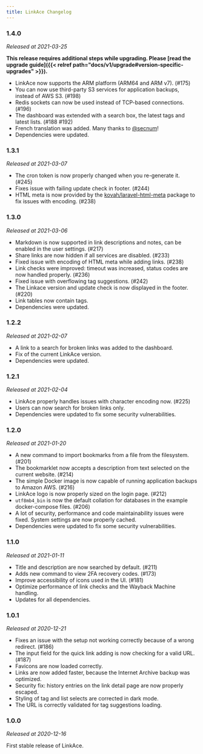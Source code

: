 ```yaml
---
title: LinkAce Changelog
---
```


### 1.4.0

_Released at 2021-03-25_

**This release requires additional steps while upgrading. Please [read the upgrade guide]({{< relref path="docs/v1/upgrade#version-specific-upgrades" >}}).**

- LinkAce now supports the ARM platform (ARM64 and ARM v7). (#175)
- You can now use third-party S3 services for application backups, instead of AWS S3. (#198)
- Redis sockets can now be used instead of TCP-based connections. (#196)
- The dashboard was extended with a search box, the latest tags and latest lists. (#188 #192)
- French translation was added. Many thanks to [@secnum](https://github.com/secnum)!
- Dependencies were updated.


### 1.3.1

_Released at 2021-03-07_

- The cron token is now properly changed when you re-generate it. (#245)
- Fixes issue with failing update check in footer. (#244)
- HTML meta is now provided by the [kovah/laravel-html-meta](https://github.com/Kovah/laravel-html-meta) package to fix issues with encoding. (#238)


### 1.3.0

_Released at 2021-03-06_

- Markdown is now supported in link descriptions and notes, can be enabled in the user settings. (#217)
- Share links are now hidden if all services are disabled. (#233)
- Fixed issue with encoding of HTML meta while adding links. (#238)
- Link checks were improved: timeout was increased, status codes are now handled properly. (#236)
- Fixed issue with overflowing tag suggestions. (#242)
- The Linkace version and update check is now displayed in the footer. (#220)
- Link tables now contain tags.
- Dependencies were updated.


### 1.2.2

_Released at 2021-02-07_

- A link to a search for broken links was added to the dashboard.
- Fix of the current LinkAce version.
- Dependencies were updated.


### 1.2.1

_Released at 2021-02-04_

- LinkAce properly handles issues with character encoding now. (#225)
- Users can now search for broken links only.
- Dependencies were updated to fix some security vulnerabilities.


### 1.2.0

_Released at 2021-01-20_

- A new command to import bookmarks from a file from the filesystem. (#201)
- The bookmarklet now accepts a description from text selected on the current website. (#214)
- The simple Docker image is now capable of running application backups to Amazon AWS. (#216)
- LinkAce logo is now properly sized on the login page. (#212)
- `utf8mb4_bin` is now the default collation for databases in the example docker-compose files. (#206)
- A lot of security, performance and code maintainability issues were fixed. System settings are now properly cached.
- Dependencies were updated to fix some security vulnerabilities.


### 1.1.0

_Released at 2021-01-11_

- Title and description are now searched by default. (#211)
- Adds new command to view 2FA recovery codes. (#173)
- Improve accessibility of icons used in the UI. (#181)
- Optimize performance of link checks and the Wayback Machine handling.
- Updates for all dependencies.


### 1.0.1

_Released at 2020-12-21_

- Fixes an issue with the setup not working correctly because of a wrong redirect. (#186)
- The input field for the quick link adding is now checking for a valid URL. (#187)
- Favicons are now loaded correctly.
- Links are now added faster, because the Internet Archive backup was optimized.
- Security fix: history entries on the link detail page are now properly escaped.
- Styling of tag and list selects are corrected in dark mode.
- The URL is correctly validated for tag suggestions loading.
 
 
### 1.0.0

_Released at 2020-12-16_

First stable release of LinkAce. 
